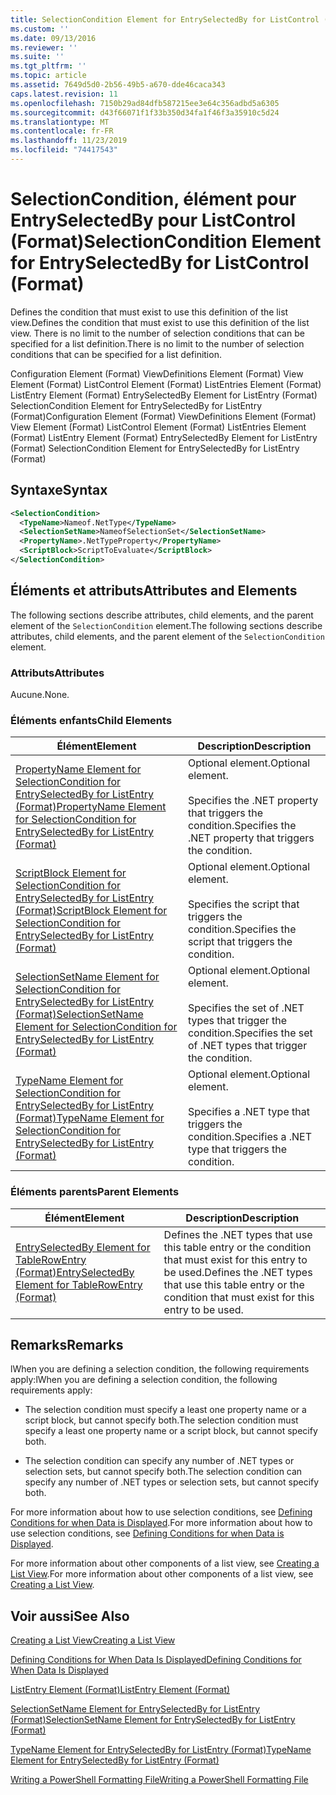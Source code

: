 ```yaml
---
title: SelectionCondition Element for EntrySelectedBy for ListControl (Format) | Microsoft Docs
ms.custom: ''
ms.date: 09/13/2016
ms.reviewer: ''
ms.suite: ''
ms.tgt_pltfrm: ''
ms.topic: article
ms.assetid: 7649d5d0-2b56-49b5-a670-dde46caca343
caps.latest.revision: 11
ms.openlocfilehash: 7150b29ad84dfb587215ee3e64c356adbd5a6305
ms.sourcegitcommit: d43f66071f1f33b350d34fa1f46f3a35910c5d24
ms.translationtype: MT
ms.contentlocale: fr-FR
ms.lasthandoff: 11/23/2019
ms.locfileid: "74417543"
---
```

# <a name="selectioncondition-element-for-entryselectedby-for-listcontrol-format"></a><span data-ttu-id="a8e81-102">SelectionCondition, élément pour EntrySelectedBy pour ListControl (Format)</span><span class="sxs-lookup"><span data-stu-id="a8e81-102">SelectionCondition Element for EntrySelectedBy for ListControl (Format)</span></span>

<span data-ttu-id="a8e81-103">Defines the condition that must exist to use this definition of the list view.</span><span class="sxs-lookup"><span data-stu-id="a8e81-103">Defines the condition that must exist to use this definition of the list view.</span></span> <span data-ttu-id="a8e81-104">There is no limit to the number of selection conditions that can be specified for a list definition.</span><span class="sxs-lookup"><span data-stu-id="a8e81-104">There is no limit to the number of selection conditions that can be specified for a list definition.</span></span>

<span data-ttu-id="a8e81-105">Configuration Element (Format) ViewDefinitions Element (Format) View Element (Format) ListControl Element (Format) ListEntries Element (Format) ListEntry Element (Format) EntrySelectedBy Element for ListEntry (Format) SelectionCondition Element for EntrySelectedBy for ListEntry (Format)</span><span class="sxs-lookup"><span data-stu-id="a8e81-105">Configuration Element (Format) ViewDefinitions Element (Format) View Element (Format) ListControl Element (Format) ListEntries Element (Format) ListEntry Element (Format) EntrySelectedBy Element for ListEntry (Format) SelectionCondition Element for EntrySelectedBy for ListEntry (Format)</span></span>

## <a name="syntax"></a><span data-ttu-id="a8e81-106">Syntaxe</span><span class="sxs-lookup"><span data-stu-id="a8e81-106">Syntax</span></span>

```xml
<SelectionCondition>
  <TypeName>Nameof.NetType</TypeName>
  <SelectionSetName>NameofSelectionSet</SelectionSetName>
  <PropertyName>.NetTypeProperty</PropertyName>
  <ScriptBlock>ScriptToEvaluate</ScriptBlock>
</SelectionCondition>
```

## <a name="attributes-and-elements"></a><span data-ttu-id="a8e81-107">Éléments et attributs</span><span class="sxs-lookup"><span data-stu-id="a8e81-107">Attributes and Elements</span></span>

<span data-ttu-id="a8e81-108">The following sections describe attributes, child elements, and the parent element of the `SelectionCondition` element.</span><span class="sxs-lookup"><span data-stu-id="a8e81-108">The following sections describe attributes, child elements, and the parent element of the `SelectionCondition` element.</span></span>

### <a name="attributes"></a><span data-ttu-id="a8e81-109">Attributs</span><span class="sxs-lookup"><span data-stu-id="a8e81-109">Attributes</span></span>

<span data-ttu-id="a8e81-110">Aucune.</span><span class="sxs-lookup"><span data-stu-id="a8e81-110">None.</span></span>

### <a name="child-elements"></a><span data-ttu-id="a8e81-111">Éléments enfants</span><span class="sxs-lookup"><span data-stu-id="a8e81-111">Child Elements</span></span>

|<span data-ttu-id="a8e81-112">Élément</span><span class="sxs-lookup"><span data-stu-id="a8e81-112">Element</span></span>|<span data-ttu-id="a8e81-113">Description</span><span class="sxs-lookup"><span data-stu-id="a8e81-113">Description</span></span>|
|-------------|-----------------|
|[<span data-ttu-id="a8e81-114">PropertyName Element for SelectionCondition for EntrySelectedBy for ListEntry (Format)</span><span class="sxs-lookup"><span data-stu-id="a8e81-114">PropertyName Element for SelectionCondition for EntrySelectedBy for ListEntry (Format)</span></span>](./propertyname-element-for-selectioncondition-for-entryselectedby-for-listcontrol-format.md)|<span data-ttu-id="a8e81-115">Optional element.</span><span class="sxs-lookup"><span data-stu-id="a8e81-115">Optional element.</span></span><br /><br /> <span data-ttu-id="a8e81-116">Specifies the .NET property that triggers the condition.</span><span class="sxs-lookup"><span data-stu-id="a8e81-116">Specifies the .NET property that triggers the condition.</span></span>|
|[<span data-ttu-id="a8e81-117">ScriptBlock Element for SelectionCondition for EntrySelectedBy for ListEntry (Format)</span><span class="sxs-lookup"><span data-stu-id="a8e81-117">ScriptBlock Element for SelectionCondition for EntrySelectedBy for ListEntry (Format)</span></span>](./scriptblock-element-for-selectioncondition-for-entryselectedby-for-listcontrol-format.md)|<span data-ttu-id="a8e81-118">Optional element.</span><span class="sxs-lookup"><span data-stu-id="a8e81-118">Optional element.</span></span><br /><br /> <span data-ttu-id="a8e81-119">Specifies the script that triggers the condition.</span><span class="sxs-lookup"><span data-stu-id="a8e81-119">Specifies the script that triggers the condition.</span></span>|
|[<span data-ttu-id="a8e81-120">SelectionSetName Element for SelectionCondition for EntrySelectedBy for ListEntry (Format)</span><span class="sxs-lookup"><span data-stu-id="a8e81-120">SelectionSetName Element for SelectionCondition for EntrySelectedBy for ListEntry (Format)</span></span>](./selectionsetname-element-for-selectioncondition-for-entryselectedby-for-listentry-format.md)|<span data-ttu-id="a8e81-121">Optional element.</span><span class="sxs-lookup"><span data-stu-id="a8e81-121">Optional element.</span></span><br /><br /> <span data-ttu-id="a8e81-122">Specifies the set of .NET types that trigger the condition.</span><span class="sxs-lookup"><span data-stu-id="a8e81-122">Specifies the set of .NET types that trigger the condition.</span></span>|
|[<span data-ttu-id="a8e81-123">TypeName Element for SelectionCondition for EntrySelectedBy for ListEntry (Format)</span><span class="sxs-lookup"><span data-stu-id="a8e81-123">TypeName Element for SelectionCondition for EntrySelectedBy for ListEntry (Format)</span></span>](./typename-element-for-selectioncondition-for-entryselectedby-for-listcontrol-format.md)|<span data-ttu-id="a8e81-124">Optional element.</span><span class="sxs-lookup"><span data-stu-id="a8e81-124">Optional element.</span></span><br /><br /> <span data-ttu-id="a8e81-125">Specifies a .NET type that triggers the condition.</span><span class="sxs-lookup"><span data-stu-id="a8e81-125">Specifies a .NET type that triggers the condition.</span></span>|

### <a name="parent-elements"></a><span data-ttu-id="a8e81-126">Éléments parents</span><span class="sxs-lookup"><span data-stu-id="a8e81-126">Parent Elements</span></span>

|<span data-ttu-id="a8e81-127">Élément</span><span class="sxs-lookup"><span data-stu-id="a8e81-127">Element</span></span>|<span data-ttu-id="a8e81-128">Description</span><span class="sxs-lookup"><span data-stu-id="a8e81-128">Description</span></span>|
|-------------|-----------------|
|[<span data-ttu-id="a8e81-129">EntrySelectedBy Element for TableRowEntry (Format)</span><span class="sxs-lookup"><span data-stu-id="a8e81-129">EntrySelectedBy Element for TableRowEntry (Format)</span></span>](./entryselectedby-element-for-tablerowentry-for-tablecontrol-format.md)|<span data-ttu-id="a8e81-130">Defines the .NET types that use this table entry or the condition that must exist for this entry to be used.</span><span class="sxs-lookup"><span data-stu-id="a8e81-130">Defines the .NET types that use this table entry or the condition that must exist for this entry to be used.</span></span>|

## <a name="remarks"></a><span data-ttu-id="a8e81-131">Remarks</span><span class="sxs-lookup"><span data-stu-id="a8e81-131">Remarks</span></span>

<span data-ttu-id="a8e81-132">lWhen you are defining a selection condition, the following requirements apply:</span><span class="sxs-lookup"><span data-stu-id="a8e81-132">lWhen you are defining a selection condition, the following requirements apply:</span></span>

- <span data-ttu-id="a8e81-133">The selection condition must specify a least one property name or a script block, but cannot specify both.</span><span class="sxs-lookup"><span data-stu-id="a8e81-133">The selection condition must specify a least one property name or a script block, but cannot specify both.</span></span>

- <span data-ttu-id="a8e81-134">The selection condition can specify any number of .NET types or selection sets, but cannot specify both.</span><span class="sxs-lookup"><span data-stu-id="a8e81-134">The selection condition can specify any number of .NET types or selection sets, but cannot specify both.</span></span>

<span data-ttu-id="a8e81-135">For more information about how to use selection conditions, see [Defining Conditions for when Data is Displayed](./defining-conditions-for-displaying-data.md).</span><span class="sxs-lookup"><span data-stu-id="a8e81-135">For more information about how to use selection conditions, see [Defining Conditions for when Data is Displayed](./defining-conditions-for-displaying-data.md).</span></span>

<span data-ttu-id="a8e81-136">For more information about other components of a list view, see [Creating a List View](./creating-a-list-view.md).</span><span class="sxs-lookup"><span data-stu-id="a8e81-136">For more information about other components of a list view, see [Creating a List View](./creating-a-list-view.md).</span></span>

## <a name="see-also"></a><span data-ttu-id="a8e81-137">Voir aussi</span><span class="sxs-lookup"><span data-stu-id="a8e81-137">See Also</span></span>

[<span data-ttu-id="a8e81-138">Creating a List View</span><span class="sxs-lookup"><span data-stu-id="a8e81-138">Creating a List View</span></span>](./creating-a-list-view.md)

[<span data-ttu-id="a8e81-139">Defining Conditions for When Data Is Displayed</span><span class="sxs-lookup"><span data-stu-id="a8e81-139">Defining Conditions for When Data Is Displayed</span></span>](./defining-conditions-for-displaying-data.md)

[<span data-ttu-id="a8e81-140">ListEntry Element (Format)</span><span class="sxs-lookup"><span data-stu-id="a8e81-140">ListEntry Element (Format)</span></span>](./listentry-element-for-listcontrol-format.md)

[<span data-ttu-id="a8e81-141">SelectionSetName Element for EntrySelectedBy for ListEntry (Format)</span><span class="sxs-lookup"><span data-stu-id="a8e81-141">SelectionSetName Element for EntrySelectedBy for ListEntry (Format)</span></span>](./selectionsetname-element-for-entryselectedby-for-listcontrol-format.md)

[<span data-ttu-id="a8e81-142">TypeName Element for EntrySelectedBy for ListEntry (Format)</span><span class="sxs-lookup"><span data-stu-id="a8e81-142">TypeName Element for EntrySelectedBy for ListEntry (Format)</span></span>](/powershell/scripting/developer/format/typename-element-for-entryselectedby-for-listcontrol-format)

[<span data-ttu-id="a8e81-143">Writing a PowerShell Formatting File</span><span class="sxs-lookup"><span data-stu-id="a8e81-143">Writing a PowerShell Formatting File</span></span>](./writing-a-powershell-formatting-file.md)
